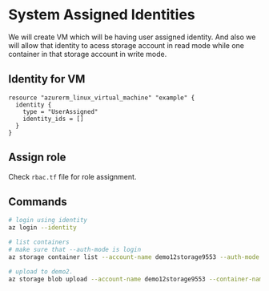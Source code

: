 # System Assigned Identities

We will create VM which will be having user assigned identity. And also we will allow that identity to acess storage account in read mode while one container in that storage account in write mode.

## Identity for VM

```hcl
resource "azurerm_linux_virtual_machine" "example" {
  identity {
    type = "UserAssigned"
    identity_ids = []
  }
}
```

## Assign role

Check `rbac.tf` file for role assignment.

## Commands

```sh
# login using identity
az login --identity

# list containers
# make sure that --auth-mode is login
az storage container list --account-name demo12storage9553 --auth-mode login

# upload to demo2.
az storage blob upload --account-name demo12storage9553 --container-name demo1 --name hello-world.txt --file hello.txt --auth-mode login
```